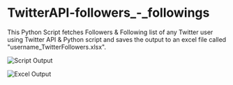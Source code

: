 # TwitterAPI-followers_-_followings
This Python Script fetches Followers &amp; Following list of any Twitter user using Twitter API &amp; Python script and saves the output to an excel file called "username_TwitterFollowers.xlsx".


![Script Output](https://user-images.githubusercontent.com/21958711/165066876-a516891f-bac0-48c4-828e-a25750421de7.png)

![Excel Output](https://user-images.githubusercontent.com/21958711/165066829-fa19cc43-abce-437e-be3b-1706f5063d39.png)
